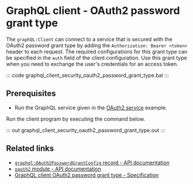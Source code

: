 # GraphQL client - OAuth2 password grant type

The `graphQL:Client` can connect to a service that is secured with the OAuth2 password grant type by adding the `Authorization: Bearer <token>` header to each request. The required configurations for this grant type can be specified in the `auth` field of the client configuration. Use this grant type when you need to exchange the user's credentials for an access token.

::: code graphql_client_security_oauth2_password_grant_type.bal :::

## Prerequisites
- Run the GraphQL service given in the [OAuth2 service](/learn/by-example/graphql-service-oauth2/) example.

Run the client program by executing the command below.

::: out graphql_client_security_oauth2_password_grant_type.out :::

## Related links
- [`graphql:OAuth2PasswordGrantConfig` record - API documentation](https://lib.ballerina.io/ballerina/graphql/latest/records/OAuth2PasswordGrantConfig)
- [`oauth2` module - API documentation](https://lib.ballerina.io/ballerina/oauth2/latest/)
- [GraphQL client OAuth2 password grant type - Specification](/spec/graphql/#11242-password-grant-type)
